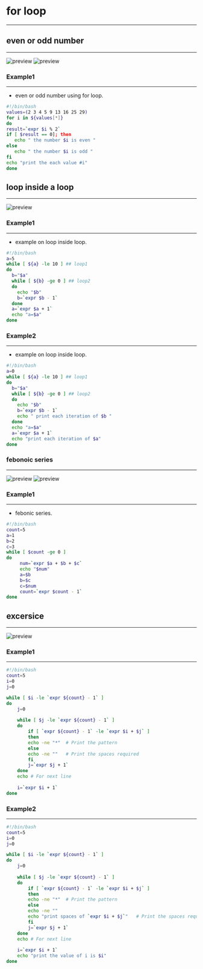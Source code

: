 # for loop
-------------------------------------------------
## even or odd number
---------------------------------------------------
![preview](./images/shell98.png)
![preview](./images/shell99.png)
### Example1
--------------------------------------------------
* even or odd number using for loop.
```bash
#!/bin/bash
values=(2 3 4 5 9 13 16 25 29)
for i in ${values[*]}
do
result=`expr $i % 2`
if [ $result == 0]; then
   echo " the number $i is even "
else
   echo " the number $i is odd "
fi
echo "print the each value #i"
done 
```

## loop inside a loop
----------------------------------------------------------------------
![preview](./images/shell100.png)

### Example1
-------------------------------------------------
* example on loop inside loop.
```bash
#!/bin/bash
a=5
while [ ${a} -le 10 ] ## loop1
do
  b="$a"
  while [ ${b} -ge 0 ] ## loop2
  do
    echo "$b"
    b=`expr $b - 1`
  done
  a=`expr $a + 1`
  echo "a=$a"
done

```
### Example2
-------------------------------------------------
* example on loop inside loop.
```bash
#!/bin/bash
a=0
while [ ${a} -le 10 ] ## loop1
do
  b="$a"
  while [ ${b} -ge 0 ] ## loop2
  do
    echo "$b"
    b=`expr $b - 1`
    echo " print each iteration of $b "
  done
  echo "a=$a"
  a=`expr $a + 1`
  echo "print each iteration of $a"
done
```
### febonoic series
------------------------------------------------------------
![preview](./images/shell101.png)
![preview](./images/shell102.png)

### Example1
-------------------------------------------------
* febonic series.
```bash
#!/bin/bash
count=5
a=1
b=2
c=3
while [ $count -ge 0 ] 
do 
     num=`expr $a + $b + $c`
     echo "$num"
     a=$b
     b=$c
     c=$num
     count=`expr $count - 1`
done
```

## excersice
---------------------------------------------------------------
![preview](./images/shell103.png)

### Example1
--------------------------------------------------
```bash
#!/bin/bash
count=5
i=0
j=0

while [ $i -le `expr ${count} - 1` ]
do
	j=0
	
	while [ $j -le `expr ${count} - 1` ]
	do
		if [ `expr ${count} - 1` -le `expr $i + $j` ]
		then
		echo -ne "*"  # Print the pattern
		else
		echo -ne ""   # Print the spaces required
		fi
		j=`expr $j + 1`
	done
	echo # For next line
			
	i=`expr $i + 1`
done
```
### Example2
--------------------------------------------------
```bash
#!/bin/bash
count=5
i=0
j=0

while [ $i -le `expr ${count} - 1` ]
do
	j=0
	
	while [ $j -le `expr ${count} - 1` ]
	do
		if [ `expr ${count} - 1` -le `expr $i + $j` ]
		then
		echo -ne "*"  # Print the pattern
		else
		echo -ne ""
        echo "print spaces of `expr $i + $j`"   # Print the spaces required
		fi
		j=`expr $j + 1`
	done
	echo # For next line
			
	i=`expr $i + 1`
    echo "print the value of i is $i"
done
```